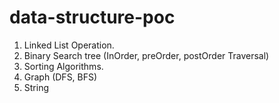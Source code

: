 # data-structure-poc

1. Linked List Operation.
2. Binary Search tree (InOrder, preOrder, postOrder Traversal)
3. Sorting Algorithms.
4. Graph (DFS, BFS)
5. String
